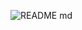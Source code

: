 ![README md](https://github.com/ISPC-TST-SENSORES-y-ACTUADORES-2023/semana1/assets/108839778/e2af684f-a1a4-42b2-aa3b-991527f92c37)
